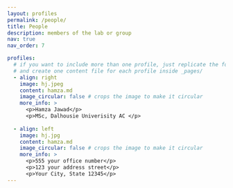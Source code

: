 ```yaml
---
layout: profiles
permalink: /people/
title: People
description: members of the lab or group
nav: true
nav_order: 7

profiles:
  # if you want to include more than one profile, just replicate the following block
  # and create one content file for each profile inside _pages/
  - align: right
    image: hj.jpeg
    content: hamza.md
    image_circular: false # crops the image to make it circular
    more_info: >
      <p>Hamza Jawad</p>
      <p>MSc, Dalhousie Univerisity AC </p>
   
  - align: left
    image: hj.jpg
    content: hamza.md
    image_circular: false # crops the image to make it circular
    more_info: >
      <p>555 your office number</p>
      <p>123 your address street</p>
      <p>Your City, State 12345</p>
---
```

